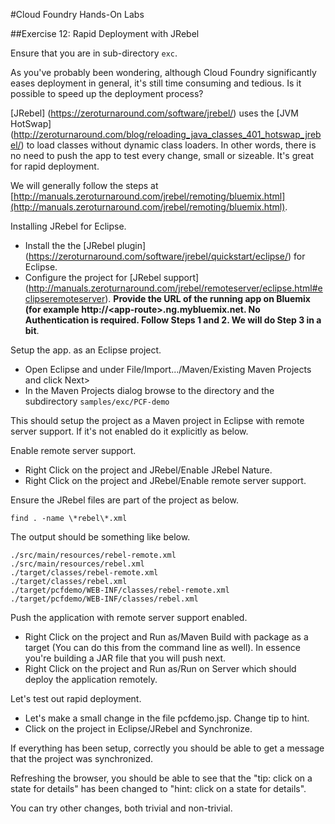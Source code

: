 #Cloud Foundry Hands-On Labs

##Exercise 12: Rapid Deployment with JRebel

Ensure that you are in sub-directory `exc`.

As you've probably been wondering, although Cloud Foundry significantly eases deployment in general, it's still time consuming and tedious. Is it possible to speed up the deployment process?

[JRebel] (https://zeroturnaround.com/software/jrebel/) uses the [JVM HotSwap] (http://zeroturnaround.com/blog/reloading_java_classes_401_hotswap_jrebel/) to load classes without dynamic class loaders. In other words, there is no need to push the app to test every change, small or sizeable. It's great for rapid deployment.

We will generally follow the steps at [http://manuals.zeroturnaround.com/jrebel/remoting/bluemix.html](http://manuals.zeroturnaround.com/jrebel/remoting/bluemix.html).

Installing JRebel for Eclipse.

* Install the the [JRebel plugin] (https://zeroturnaround.com/software/jrebel/quickstart/eclipse/) for Eclipse.
* Configure the project for [JRebel support] (http://manuals.zeroturnaround.com/jrebel/remoteserver/eclipse.html#eclipseremoteserver).  **Provide the URL of the running app on Bluemix (for example http://\<app-route\>.ng.mybluemix.net. No Authentication is required. Follow Steps 1 and 2. We will do Step 3 in a bit**.

Setup the app. as an Eclipse project.

* Open Eclipse and under File/Import.../Maven/Existing Maven Projects and click Next>
* In the Maven Projects dialog browse to the directory and the subdirectory `samples/exc/PCF-demo` 

This should setup the project as a Maven project in Eclipse with remote server support. If it's not enabled do it explicitly as below.

Enable remote server support.

* Right Click on the project and JRebel/Enable JRebel Nature.
* Right Click on the project and JRebel/Enable remote server support.

Ensure the JRebel files are part of the project as below.

```
find . -name \*rebel\*.xml
```

The output should be something like below.

```
./src/main/resources/rebel-remote.xml
./src/main/resources/rebel.xml
./target/classes/rebel-remote.xml
./target/classes/rebel.xml
./target/pcfdemo/WEB-INF/classes/rebel-remote.xml
./target/pcfdemo/WEB-INF/classes/rebel.xml
```

Push the application with remote server support enabled.

* Right Click on the project and Run as/Maven Build with package as a target (You can do this from the command line as well). In essence you're building a JAR file that you will push next.
* Right Click on the project and Run as/Run on Server which should deploy the application remotely.


Let's test out rapid deployment.

* Let's make a small change in the file pcfdemo.jsp. Change tip to hint.
* Click on the project in Eclipse/JRebel and Synchronize.

If everything has been setup, correctly you should be able to get a message that the project was synchronized.


Refreshing the browser, you should be able to see that the "tip: click on a state for details" has been changed to "hint: click on a state for details".

You can try other changes, both trivial and non-trivial.